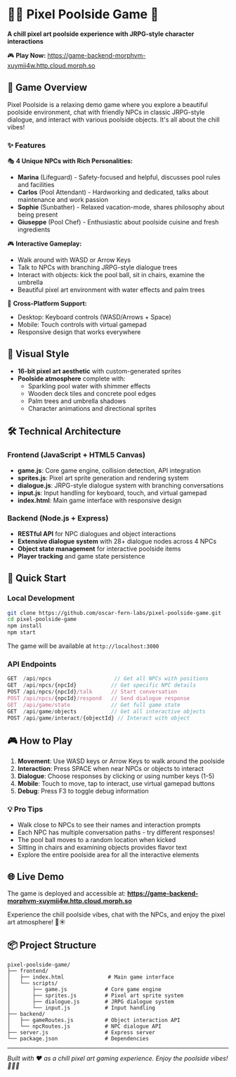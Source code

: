 # 🏊‍♀️ Pixel Poolside Game 🌴

**A chill pixel art poolside experience with JRPG-style character interactions**

🎮 **Play Now:** https://game-backend-morphvm-xuymii4w.http.cloud.morph.so

## 🌟 Game Overview

Pixel Poolside is a relaxing demo game where you explore a beautiful poolside environment, chat with friendly NPCs in classic JRPG-style dialogue, and interact with various poolside objects. It's all about the chill vibes! 

### ✨ Features

🎭 **4 Unique NPCs with Rich Personalities:**
- **Marina** (Lifeguard) - Safety-focused and helpful, discusses pool rules and facilities
- **Carlos** (Pool Attendant) - Hardworking and dedicated, talks about maintenance and work passion  
- **Sophie** (Sunbather) - Relaxed vacation-mode, shares philosophy about being present
- **Giuseppe** (Pool Chef) - Enthusiastic about poolside cuisine and fresh ingredients

🎮 **Interactive Gameplay:**
- Walk around with WASD or Arrow Keys
- Talk to NPCs with branching JRPG-style dialogue trees
- Interact with objects: kick the pool ball, sit in chairs, examine the umbrella
- Beautiful pixel art environment with water effects and palm trees

📱 **Cross-Platform Support:**
- Desktop: Keyboard controls (WASD/Arrows + Space)
- Mobile: Touch controls with virtual gamepad
- Responsive design that works everywhere

## 🎨 Visual Style

- **16-bit pixel art aesthetic** with custom-generated sprites
- **Poolside atmosphere** complete with:
  - Sparkling pool water with shimmer effects
  - Wooden deck tiles and concrete pool edges  
  - Palm trees and umbrella shadows
  - Character animations and directional sprites

## 🛠️ Technical Architecture

### Frontend (JavaScript + HTML5 Canvas)
- **game.js**: Core game engine, collision detection, API integration
- **sprites.js**: Pixel art sprite generation and rendering system
- **dialogue.js**: JRPG-style dialogue system with branching conversations
- **input.js**: Input handling for keyboard, touch, and virtual gamepad
- **index.html**: Main game interface with responsive design

### Backend (Node.js + Express)
- **RESTful API** for NPC dialogues and object interactions
- **Extensive dialogue system** with 28+ dialogue nodes across 4 NPCs
- **Object state management** for interactive poolside items
- **Player tracking** and game state persistence

## 🚀 Quick Start

### Local Development
```bash
git clone https://github.com/oscar-fern-labs/pixel-poolside-game.git
cd pixel-poolside-game
npm install
npm start
```

The game will be available at `http://localhost:3000`

### API Endpoints
```javascript
GET  /api/npcs                    // Get all NPCs with positions
GET  /api/npcs/{npcId}           // Get specific NPC details  
POST /api/npcs/{npcId}/talk      // Start conversation
POST /api/npcs/{npcId}/respond   // Send dialogue response
GET  /api/game/state             // Get full game state
GET  /api/game/objects           // Get all interactive objects
POST /api/game/interact/{objectId} // Interact with object
```

## 🎮 How to Play

1. **Movement**: Use WASD keys or Arrow Keys to walk around the poolside
2. **Interaction**: Press SPACE when near NPCs or objects to interact  
3. **Dialogue**: Choose responses by clicking or using number keys (1-5)
4. **Mobile**: Touch to move, tap to interact, use virtual gamepad buttons
5. **Debug**: Press F3 to toggle debug information

### 💡 Pro Tips
- Walk close to NPCs to see their names and interaction prompts
- Each NPC has multiple conversation paths - try different responses!
- The pool ball moves to a random location when kicked
- Sitting in chairs and examining objects provides flavor text
- Explore the entire poolside area for all the interactive elements

## 🌐 Live Demo

The game is deployed and accessible at:
**https://game-backend-morphvm-xuymii4w.http.cloud.morph.so**

Experience the chill poolside vibes, chat with the NPCs, and enjoy the pixel art atmosphere! 🌴☀️

## 📦 Project Structure

```
pixel-poolside-game/
├── frontend/
│   ├── index.html              # Main game interface
│   └── scripts/
│       ├── game.js            # Core game engine  
│       ├── sprites.js         # Pixel art sprite system
│       ├── dialogue.js        # JRPG dialogue system
│       └── input.js           # Input handling
├── backend/
│   ├── gameRoutes.js          # Object interaction API
│   └── npcRoutes.js           # NPC dialogue API  
├── server.js                  # Express server
└── package.json               # Dependencies
```

---

*Built with ❤️ as a chill pixel art gaming experience. Enjoy the poolside vibes! 🏊‍♀️🌴*
